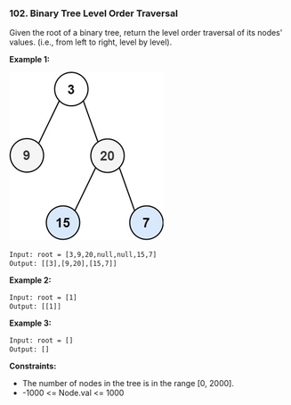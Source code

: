 ### 102. Binary Tree Level Order Traversal

Given the root of a binary tree, return the level order traversal of its nodes' values. (i.e., from left to right, level by level).

**Example 1:**

![](img1.jpg)
```
Input: root = [3,9,20,null,null,15,7]
Output: [[3],[9,20],[15,7]]
```

**Example 2:**
```
Input: root = [1]
Output: [[1]]
```

**Example 3:**
```
Input: root = []
Output: []
```

**Constraints:**
- The number of nodes in the tree is in the range [0, 2000].
- -1000 <= Node.val <= 1000

